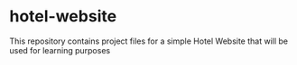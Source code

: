 # hotel-website
This repository contains project files for a simple Hotel Website that will be used for learning purposes
